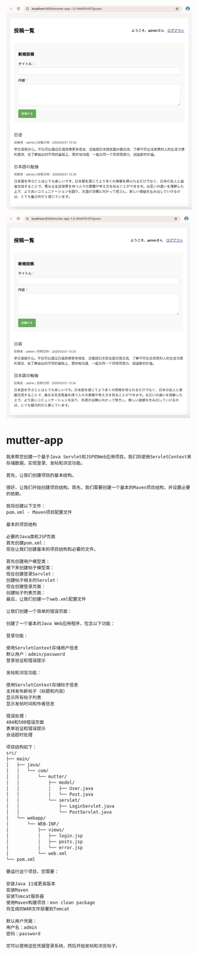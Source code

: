 
![Mutter App](https://raw.githubusercontent.com/saibin2023/mutter-app/main/img/mutter-app.png)

<img src="https://raw.githubusercontent.com/saibin2023/mutter-app/main/img/mutter-app.png" alt="Mutter App" width="500">



# mutter-app
```
我来帮您创建一个基于Java Servlet和JSP的Web应用项目。我们将使用ServletContext来存储数据，实现登录、发帖和浏览功能。

首先，让我们创建项目的基本结构。

很好，让我们开始创建项目结构。首先，我们需要创建一个基本的Maven项目结构，并设置必要的依赖。

我将创建以下文件：
pom.xml - Maven项目配置文件

基本的项目结构

必要的Java类和JSP页面
首先创建pom.xml：
现在让我们创建基本的项目结构和必要的文件。

首先创建用户模型类：
接下来创建帖子模型类：
现在创建登录Servlet：
创建帖子相关的Servlet：
现在创建登录页面：
创建帖子列表页面：
最后，让我们创建一个web.xml配置文件

让我们创建一个简单的错误页面：

创建了一个基本的Java Web应用程序，包含以下功能：

登录功能：

使用ServletContext存储用户信息
默认用户：admin/password
登录验证和错误提示

发帖和浏览功能：

使用ServletContext存储帖子信息
支持发布新帖子（标题和内容）
显示所有帖子列表
显示发帖时间和作者信息

错误处理：
404和500错误页面
表单验证和错误提示
会话超时处理

项目结构如下：
src/
├── main/
│   ├── java/
│   │   └── com/
│   │       └── mutter/
│   │           ├── model/
│   │           │   ├── User.java
│   │           │   └── Post.java
│   │           └── servlet/
│   │               ├── LoginServlet.java
│   │               └── PostServlet.java
│   └── webapp/
│       └── WEB-INF/
│           ├── views/
│           │   ├── login.jsp
│           │   ├── posts.jsp
│           │   └── error.jsp
│           └── web.xml
└── pom.xml

要运行这个项目，您需要：

安装Java 11或更高版本
安装Maven
安装Tomcat服务器
使用Maven构建项目：mvn clean package
将生成的WAR文件部署到Tomcat

默认用户凭据：
用户名：admin
密码：password

您可以使用这些凭据登录系统，然后开始发帖和浏览帖子。

```
